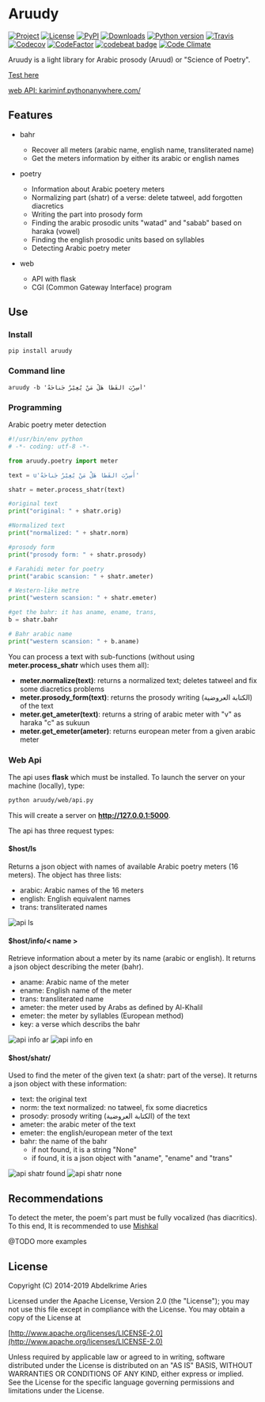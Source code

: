# Aruudy

[![Project](https://img.shields.io/badge/Project-Aruudy-0BDA51.svg?style=plastic)](https://kariminf.github.io/aruudy/)
[![License](https://img.shields.io/badge/License-Apache_2-0BDA51.svg?style=plastic)](http://www.apache.org/licenses/LICENSE-2.0)
[![PyPI](https://img.shields.io/pypi/v/aruudy.svg?style=plastic)](https://pypi.python.org/pypi/aruudy)
[![Downloads](https://img.shields.io/pypi/dm/aruudy.svg?style=plastic)](https://pypi.org/project/aruudy/)
[![Python version](https://img.shields.io/pypi/pyversions/aruudy.svg?style=plastic)](https://pypi.org/project/aruudy/)
[![Travis](https://img.shields.io/travis/kariminf/aruudy.svg?style=plastic)](https://travis-ci.org/kariminf/aruudy)
[![Codecov](https://img.shields.io/codecov/c/github/kariminf/aruudy.svg?style=plastic)](https://codecov.io/gh/kariminf/aruudy)
[![CodeFactor](https://www.codefactor.io/repository/github/kariminf/aruudy/badge/master)](https://www.codefactor.io/repository/github/kariminf/aruudy/overview/master)
[![codebeat badge](https://codebeat.co/badges/9ea7f2f7-58cb-4df9-b4b7-33d33aee07aa)](https://codebeat.co/projects/github-com-kariminf-aruudy-master)
[![Code Climate](https://img.shields.io/codeclimate/maintainability-percentage/kariminf/aruudy.svg?style=plastic)](https://codeclimate.com/github/kariminf/aruudy/)

Aruudy is a light library for Arabic prosody (Aruud) or "Science of Poetry".

[Test here](https://kariminf.github.io/aruudy/)

[web API: kariminf.pythonanywhere.com/](kariminf.pythonanywhere.com/)

## Features

- bahr
    - Recover all meters (arabic name, english name, transliterated name)
    - Get the meters information by either its arabic or english names


- poetry
    - Information about Arabic poetery meters
    - Normalizing part (shatr) of a verse: delete tatweel, add forgotten diacretics
    - Writing the part into prosody form
    - Finding the arabic prosodic units "watad" and "sabab" based on haraka (vowel)
    - Finding the english prosodic units based on syllables
    - Detecting Arabic poetry meter


- web
    - API with flask
    - CGI (Common Gateway Interface) program


## Use

### Install

```
pip install aruudy
```

### Command line

```
aruudy -b 'أَسِرْبَ القَطا هَلْ مَنْ يُعِيْرُ جَناحَهُ'
```

### Programming

Arabic poetry meter detection

```python
#!/usr/bin/env python
# -*- coding: utf-8 -*-

from aruudy.poetry import meter

text = u'أَسِرْبَ القَطا هَلْ مَنْ يُعِيْرُ جَناحَهُ'

shatr = meter.process_shatr(text)

#original text
print("original: " + shatr.orig)

#Normalized text
print("normalized: " + shatr.norm)

#prosody form
print("prosody form: " + shatr.prosody)

# Farahidi meter for poetry
print("arabic scansion: " + shatr.ameter)

# Western-like metre
print("western scansion: " + shatr.emeter)

#get the bahr: it has aname, ename, trans,
b = shatr.bahr

# Bahr arabic name
print("western scansion: " + b.aname)

```

You can process a text with sub-functions (without using **meter.process_shatr** which uses them all):
- **meter.normalize(text)**: returns a normalized text; deletes tatweel and fix some diacretics problems
- **meter.prosody_form(text)**: returns the prosody writing (الكتابة العروضية) of the text
- **meter.get_ameter(text)**: returns a string of arabic meter  with "v" as haraka "c" as sukuun
- **meter.get_emeter(ameter)**: returns european meter from a given arabic meter


### Web Api

The api uses **flask** which must be installed. To launch the server on your machine (locally), type:

```sh
python aruudy/web/api.py
```

This will create a server on **http://127.0.0.1:5000**.

The api has three request types:

#### $host/ls

Returns a json object with names of available Arabic poetry meters (16 meters).
The object has three lists:
- arabic: Arabic names of the 16 meters
- english: English equivalent names
- trans: transliterated names

![api ls](img/api.ls.png)

#### $host/info/< name >

Retrieve information about a meter by its name (arabic or english).
It returns a json object describing the meter (bahr).
- aname: Arabic name of the meter
- ename: English name of the meter
- trans: transliterated name
- ameter: the meter used by Arabs as defined by Al-Khalil
- emeter: the meter by syllables (European method)
- key: a verse which describs the bahr

![api info ar](img/api.info.ar.png)
![api info en](img/api.info.en.png)

#### $host/shatr/<text>

Used to find the meter of the given text (a shatr: part of the verse). It returns a json object with these information:
- text: the original text
- norm: the text normalized: no tatweel, fix some diacretics
- prosody: prosody writing (الكتابة العروضية) of the text
- ameter: the arabic meter of the text
- emeter: the english/european meter of the text
- bahr: the name of the bahr
    - if not found, it is a string "None"
    - if found, it is a json object with "aname", "ename" and "trans"

![api shatr found](img/api.shatr.found.png)
![api shatr none](img/api.shatr.none.png)

## Recommendations

To detect the meter, the poem's part must be fully vocalized (has diacritics).
To this end, It is recommended to use [Mishkal](https://github.com/linuxscout/mishkal)

@TODO more examples

## License
Copyright (C) 2014-2019 Abdelkrime Aries

Licensed under the Apache License, Version 2.0 (the "License");
you may not use this file except in compliance with the License.
You may obtain a copy of the License at

[http://www.apache.org/licenses/LICENSE-2.0](http://www.apache.org/licenses/LICENSE-2.0)

Unless required by applicable law or agreed to in writing, software
distributed under the License is distributed on an "AS IS" BASIS,
WITHOUT WARRANTIES OR CONDITIONS OF ANY KIND, either express or implied.
See the License for the specific language governing permissions and
limitations under the License.
